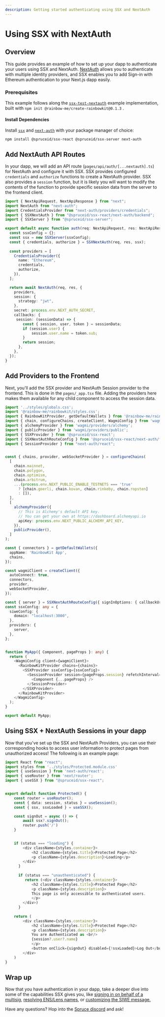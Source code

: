 ```yaml
---
description: Getting started authenticating using SSX and NextAuth
---
```


# Using SSX with NextAuth

## Overview

This guide provides an example of how to set up your dapp to authenticate your users using SSX and NextAuth. [NextAuth](https://authjs.dev/) allows you to authenticate with multiple identity providers, and SSX enables you to add Sign-in with Ethereum authentication to your Next.js dapp easily.

### Prerequisites

This example follows along the [`ssx-test-nextauth`](https://github.com/spruceid/ssx/tree/main/examples/ssx-test-nextauth) example implementation, built with `npm init @rainbow-me/create-rainbowkit@0.1.3` .

#### Install Dependencies

Install [`ssx`](https://www.npmjs.com/package/@spruceid/ssx-react) and [`next-auth`](https://next-auth.js.org/getting-started/example#existing-project) with your package manager of choice:

```
npm install @spruceid/ssx-react @spruceid/ssx-server next-auth
```

## Add NextAuth API Routes

In your dapp, we will add an API route (`pages/api/auth/[...nextauth].ts`) for NextAuth and configure it with SSX. SSX provides configured `credentials` and `authorize` functions to create a NextAuth provider. SSX also provides a `session` function, but it is likely you will want to modify the contents of the function to provide specific session data from the server to the frontend client.

```typescript
import { NextApiRequest, NextApiResponse } from "next";
import NextAuth from "next-auth";
import CredentialsProvider from "next-auth/providers/credentials";
import { SSXNextAuth } from "@spruceid/ssx-react/next-auth/backend";
import { SSXServer } from "@spruceid/ssx-server";

export default async function auth(req: NextApiRequest, res: NextApiResponse) {
  const ssxConfig = {};
  const ssx = new SSXServer(ssxConfig);
  const { credentials, authorize } = SSXNextAuth(req, res, ssx);
  
  const providers = [
    CredentialsProvider({
      name: "Ethereum",
      credentials,
      authorize,
    }),
  ];

  return await NextAuth(req, res, {
    providers,
    session: {
      strategy: "jwt",
    },
    secret: process.env.NEXT_AUTH_SECRET,
    callbacks: {
     session: (sessionData) => {
        const { session, user, token } = sessionData;
        if (session.user) {
            session.user.name = token.sub;
        }
        return session;
      },
    },
  });
}
```

## Add Providers to the Frontend

Next, you'll add the SSX provider and NextAuth Session provider to the frontend. This is done in the `pages/_app.tsx` file. Adding the providers here makes them available for any child component to access the session data.

```typescript
import '../styles/globals.css';
import '@rainbow-me/rainbowkit/styles.css';
import { RainbowKitProvider, getDefaultWallets } from '@rainbow-me/rainbowkit';
import { chain, configureChains, createClient, WagmiConfig } from 'wagmi';
import { alchemyProvider } from 'wagmi/providers/alchemy';
import { publicProvider } from 'wagmi/providers/public';
import { SSXProvider } from '@spruceid/ssx-react';
import { SSXNextAuthRouteConfig } from '@spruceid/ssx-react/next-auth/frontend';
import { SessionProvider } from "next-auth/react";


const { chains, provider, webSocketProvider } = configureChains(
  [
    chain.mainnet,
    chain.polygon,
    chain.optimism,
    chain.arbitrum,
    ...(process.env.NEXT_PUBLIC_ENABLE_TESTNETS === 'true'
      ? [chain.goerli, chain.kovan, chain.rinkeby, chain.ropsten]
      : []),
  ],
  [
    alchemyProvider({
      // This is Alchemy's default API key.
      // You can get your own at https://dashboard.alchemyapi.io
      apiKey: process.env.NEXT_PUBLIC_ALCHEMY_API_KEY,
    }),
    publicProvider(),
  ]
);

const { connectors } = getDefaultWallets({
  appName: 'RainbowKit App',
  chains,
});

const wagmiClient = createClient({
  autoConnect: true,
  connectors,
  provider,
  webSocketProvider,
});

const { server } = SSXNextAuthRouteConfig({ signInOptions: { callbackUrl:'/protected' }});
const ssxConfig: any = {
  siweConfig: {
    domain: "localhost:3000",
  },
  providers: { 
    server,
  },
};


function MyApp({ Component, pageProps }: any) {
  return (
    <WagmiConfig client={wagmiClient}>
      <RainbowKitProvider chains={chains}>
        <SSXProvider ssxConfig={ssxConfig}> 
          <SessionProvider session={pageProps.session} refetchInterval={0}>
            <Component {...pageProps} />
          </SessionProvider>
        </SSXProvider>
      </RainbowKitProvider>
    </WagmiConfig>
  );
}

export default MyApp;

```

## Using SSX + NextAuth Sessions in your dapp

Now that you've set up the SSX and NextAuth Providers, you can use their corresponding hooks to access user information to protect pages from unauthorized access! The following is an example page:

```typescript
import React from "react";
import styles from '../styles/Protected.module.css'
import { useSession } from 'next-auth/react';
import { useRouter } from 'next/router';
import { useSSX } from "@spruceid/ssx-react";


export default function Protected() {
    const router = useRouter();
    const { data: session, status } = useSession();
    const { ssx, ssxLoaded } = useSSX();

    const signOut = async () => {
        await ssx?.signOut();
        router.push('/')
    }
    

    if (status === "loading") {
        <div className={styles.container}>
            <h2 className={styles.title}>Protected Page</h2>
            <p className={styles.description}>Loading</p>
        </div>
      }
    
      if (status === "unauthenticated") {
         return (<div className={styles.container}>
            <h2 className={styles.title}>Protected Page</h2>
            <p className={styles.description}>
            This page is only accessible to authenticated users.
            </p>
        </div>)
      }
      
    return (
        <div className={styles.container}>
            <h2 className={styles.title}>Protected Page</h2>
            <p className={styles.description}>
            You are Authenticated as <br/>
            {session?.user?.name}
            </p>
            <button onClick={signOut} disabled={!ssxLoaded}>Log Out</button>
        </div>
    )
}
```

## Wrap up

Now that you have authentication in your dapp, take a deeper dive into some of the capabilities SSX gives you, like [signing in on behalf of a multisig](../configuring-ssx/#enabling-dao-login), [resolving ENS/Lens names](../configuring-ssx/#resolveens), or [customizing the SIWE message.](../configuring-ssx/#customizing-fields-in-the-siwe-message)&#x20;

Have any questions? Hop into the [Spruce discord](https://discord.gg/tKT6kA6hjV) and ask!

